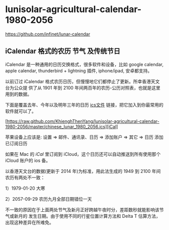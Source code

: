 # lunisolar-agricultural-calendar-1980-2056
https://github.com/infinet/lunar-calendar

## iCalendar 格式的农历 节气 及传统节日

iCalendar 是一种通用的日历交换格式，很多软件和设备，比如 google calendar, apple
calendar, thunderbird + lightning 插件, iphone/ipad, 安卓都支持。

以前订过 iCalendar 格式农历日历，但慢慢地它们都停止了更新。所幸香港天文台为公众提
供了从 1901 年到 2100 年间两百年的农历-公历对照表，也就是这里用到的数据。

下面是覆盖去年、今年以及明年三年的日历 [ics文件][iCal] 链接，把它加入到你最常用的
软件就可以了。

[https://raw.github.com/KhienghThenYang/lunisolar-agricultural-calendar-1980-2056/master/chinese_lunar_1980_2056.ics][iCal]

苹果设备上应该是:
    设置 => 邮件、通讯录、日历 => 添加账户 => 其它 => 日历 添加已订阅日历

如果在 Mac 的 *iCal* 里订阅到 iCloud，这个日历还可以自动推送到所有使用那个 iCloud
账户的 ios 备。

以香港天文台的数据(更新于 2014 年)为标准，用此法生成的 1949 到 2100 年间农历有两处不一致：

 1）1979-01-20 大寒

 2）2057-09-29 农历九月全部日期错位一天

不一致的原因在于上面两处节气及新月正好跨越午夜时分，差距数秒就能影响该节气或新月的
发生日期。由于使用不同的行星位置计算方法和 Delta T 估算方法，出现这种差异在所难免。

[iCal]: https://raw.github.com/KhienghThenYang/lunisolar-agricultural-calendar-1980-2056/master/chinese_lunar_1980_2056.ics
